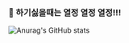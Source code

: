### 🌱 하기싫을때는 열정 열정 열정!!!
![Anurag's GitHub stats](https://github-readme-stats.vercel.app/api?username=rbals0445&count_private=true)

<!--
**rbals0445/rbals0445** is a ✨ _special_ ✨ repository because its `README.md` (this file) appears on your GitHub profile.

Here are some ideas to get you started:

- 🔭 I’m currently working on ...
- 🌱 I’m currently learning ...
- 👯 I’m looking to collaborate on ...
- 🤔 I’m looking for help with ...
- 💬 Ask me about ...
- 📫 How to reach me: ...
- 😄 Pronouns: ...
- ⚡ Fun fact: ...
-->
